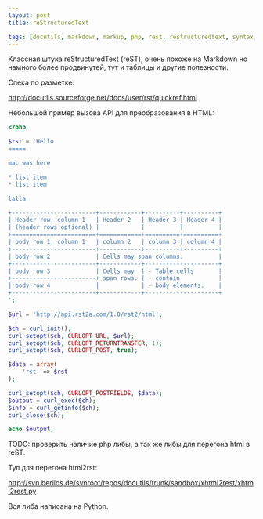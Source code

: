 ```yaml
---
layout: post
title: reStructuredText

tags: [docutils, markdown, markup, php, rest, restructuredtext, syntax, wiki]
---
```


Классная штука reStructuredText (reST), очень похоже на Markdown но намного более продвинутей, тут и таблицы и другие полезности.

Спека по разметке:

http://docutils.sourceforge.net/docs/user/rst/quickref.html

Небольшой пример вызова API для преобразования в HTML:

```php
<?php

$rst = 'Hello
=====

mac was here

* list item
* list item

lalla

+------------------------+------------+----------+----------+
| Header row, column 1   | Header 2   | Header 3 | Header 4 |
| (header rows optional) |            |          |          |
+========================+============+==========+==========+
| body row 1, column 1   | column 2   | column 3 | column 4 |
+------------------------+------------+----------+----------+
| body row 2             | Cells may span columns.          |
+------------------------+------------+---------------------+
| body row 3             | Cells may  | - Table cells       |
+------------------------+ span rows. | - contain           |
| body row 4             |            | - body elements.    |
+------------------------+------------+---------------------+
';

$url = 'http://api.rst2a.com/1.0/rst2/html';

$ch = curl_init();
curl_setopt($ch, CURLOPT_URL, $url);
curl_setopt($ch, CURLOPT_RETURNTRANSFER, 1);
curl_setopt($ch, CURLOPT_POST, true);

$data = array(
    'rst' => $rst
);

curl_setopt($ch, CURLOPT_POSTFIELDS, $data);
$output = curl_exec($ch);
$info = curl_getinfo($ch);
curl_close($ch);

echo $output;
```

TODO: проверить наличие php либы, а так же либы для перегона html в reST.

Тул для перегона html2rst:

http://svn.berlios.de/svnroot/repos/docutils/trunk/sandbox/xhtml2rest/xhtml2rest.py

Вся либа написана на Python.
